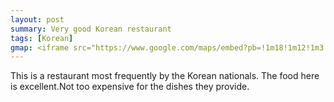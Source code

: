 ```yaml
---
layout: post
summary: Very good Korean restaurant
tags: [Korean]
gmap: <iframe src="https://www.google.com/maps/embed?pb=!1m18!1m12!1m3!1d3908.95956012116!2d104.92147231234117!3d11.554756844304494!2m3!1f0!2f0!3f0!3m2!1i1024!2i768!4f13.1!3m3!1m2!1s0x3109517287817617%3A0x39664076ff76477b!2sJaru%20Korean%20Restaurant!5e0!3m2!1sen!2skh!4v1720523070794!5m2!1sen!2skh" width="600" height="450" style="border:0;" allowfullscreen="" loading="lazy" referrerpolicy="no-referrer-when-downgrade"></iframe>
---
```


This is a restaurant most frequently by the Korean nationals. The food here is excellent.Not too expensive for the dishes they provide.
